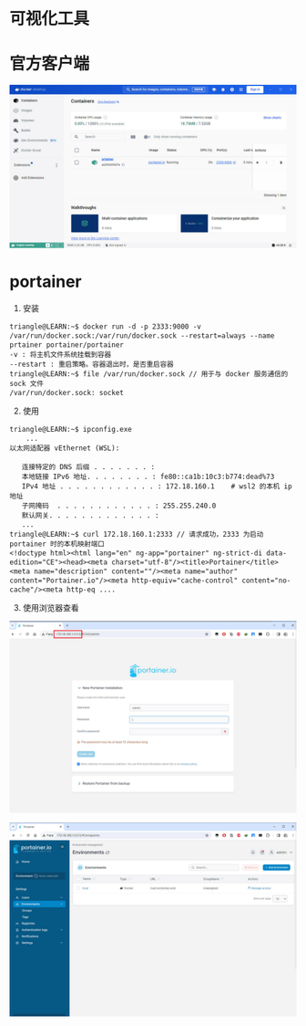 # 可视化工具

# 官方客户端

![desktop](../../image/docker/docker_desktop.jpg)

# portainer

1. 安装

```term
triangle@LEARN:~$ docker run -d -p 2333:9000 -v /var/run/docker.sock:/var/run/docker.sock --restart=always --name prtainer portainer/portainer
-v : 将主机文件系统挂载到容器
--restart : 重启策略。容器退出时，是否重启容器
triangle@LEARN:~$ file /var/run/docker.sock // 用于与 docker 服务通信的 sock 文件
/var/run/docker.sock: socket
```

2. 使用

```term
triangle@LEARN:~$ ipconfig.exe 
    ...
以太网适配器 vEthernet (WSL):

   连接特定的 DNS 后缀 . . . . . . . :
   本地链接 IPv6 地址. . . . . . . . : fe80::ca1b:10c3:b774:dead%73
   IPv4 地址 . . . . . . . . . . . . : 172.18.160.1    # wsl2 的本机 ip 地址
   子网掩码  . . . . . . . . . . . . : 255.255.240.0
   默认网关. . . . . . . . . . . . . :
   ...
triangle@LEARN:~$ curl 172.18.160.1:2333 // 请求成功，2333 为启动 portainer 时的本机映射端口
<!doctype html><html lang="en" ng-app="portainer" ng-strict-di data-edition="CE"><head><meta charset="utf-8"/><title>Portainer</title><meta name="description" content=""/><meta name="author" content="Portainer.io"/><meta http-equiv="cache-control" content="no-cache"/><meta http-eq .... 
```

3. 使用浏览器查看

![portainer](../../image/docker/portainer.io.jpg)

![portainer](../../image/docker/portaine_main.jpg)

